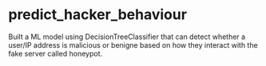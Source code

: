 # predict_hacker_behaviour
Built a ML model using DecisionTreeClassifier that can detect whether a user/IP address is malicious or benigne based on how they interact with the fake server called honeypot.
